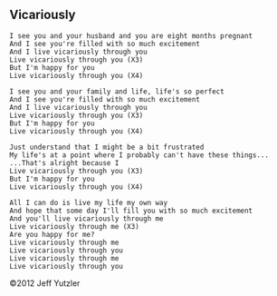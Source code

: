 ## Vicariously

    I see you and your husband and you are eight months pregnant
    And I see you're filled with so much excitement
    And I live vicariously through you
    Live vicariously through you (X3)
    But I'm happy for you
    Live vicariously through you (X4)
    
    I see you and your family and life, life's so perfect
    And I see you're filled with so much excitement
    And I live vicariously through you
    Live vicariously through you (X3)
    But I'm happy for you
    Live vicariously through you (X4)
    
    Just understand that I might be a bit frustrated
    My life's at a point where I probably can't have these things...
    ...That's alright because I
    Live vicariously through you (X3)
    But I'm happy for you
    Live vicariously through you (X4)
    
    All I can do is live my life my own way
    And hope that some day I'll fill you with so much excitement
    And you'll live vicariously through me
    Live vicariously through me (X3)
    Are you happy for me?
    Live vicariously through me
    Live vicariously through you
    Live vicariously through me
    Live vicariously through you
    
©2012 Jeff Yutzler
